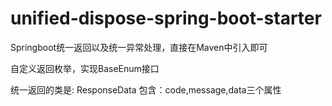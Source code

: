 # unified-dispose-spring-boot-starter

Springboot统一返回以及统一异常处理，直接在Maven中引入即可

自定义返回枚举，实现BaseEnum接口

统一返回的类是: ResponseData<T> 包含：code,message,data三个属性